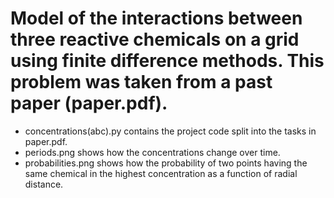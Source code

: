 # Model of the interactions between three reactive chemicals on a grid using finite difference methods. This problem was taken from a past paper (paper.pdf).

* concentrations(abc).py contains the project code split into the tasks in paper.pdf.
* periods.png shows how the concentrations change over time.
* probabilities.png shows how the probability of two points having the same chemical in the highest concentration as a function of radial distance.
